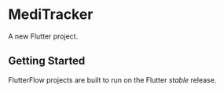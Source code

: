 # MediTracker

A new Flutter project.

## Getting Started

FlutterFlow projects are built to run on the Flutter _stable_ release.
